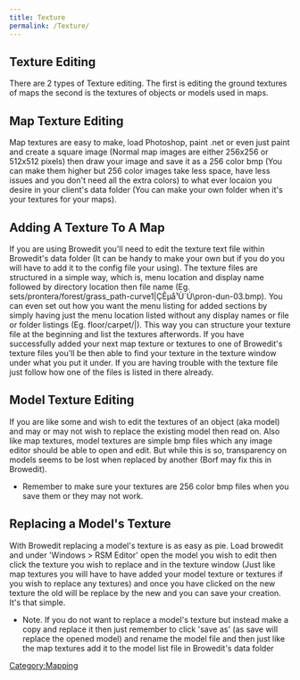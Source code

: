 ```yaml
---
title: Texture
permalink: /Texture/
---
```


Texture Editing
---------------

There are 2 types of Texture editing. The first is editing the ground textures of maps the second is the textures of objects or models used in maps.

Map Texture Editing
-------------------

Map textures are easy to make, load Photoshop, paint .net or even just paint and create a square image (Normal map images are either 256x256 or 512x512 pixels) then draw your image and save it as a 256 color bmp (You can make them higher but 256 color images take less space, have less issues and you don't need all the extra colors) to what ever locaion you desire in your client's data folder (You can make your own folder when it's your textures for your maps).

Adding A Texture To A Map
-------------------------

If you are using Browedit you'll need to edit the texture text file within Browedit's data folder (It can be handy to make your own but if you do you will have to add it to the config file your using). The texture files are structured in a simple way, which is, menu location and display name followed by directory location then file name (Eg. sets/prontera/forest/grass_path-curve1|ÇÊµå¹Ù´Ú\\pron-dun-03.bmp). You can even set out how you want the menu listing for added sections by simply having just the menu location listed without any display names or file or folder listings (Eg. floor/carpet/|). This way you can structure your texture file at the beginning and list the textures afterwords. If you have successfully added your next map texture or textures to one of Browedit's texture files you'll be then able to find your texture in the texture window under what you put it under. If you are having trouble with the texture file just follow how one of the files is listed in there already.

Model Texture Editing
---------------------

If you are like some and wish to edit the textures of an object (aka model) and may or may not wish to replace the existing model then read on. Also like map textures, model textures are simple bmp files which any image editor should be able to open and edit. But while this is so, transparency on models seems to be lost when replaced by another (Borf may fix this in Browedit).

-   Remember to make sure your textures are 256 color bmp files when you save them or they may not work.

Replacing a Model's Texture
---------------------------

With Browedit replacing a model's texture is as easy as pie. Load browedit and under 'Windows &gt; RSM Editor' open the model you wish to edit then click the texture you wish to replace and in the texture window (Just like map textures you will have to have added your model texture or textures if you wish to replace any textures) and once you have clicked on the new texture the old will be replace by the new and you can save your creation. It's that simple.

-   Note. If you do not want to replace a model's texture but instead make a copy and replace it then just remember to click 'save as' (as save will replace the opened model) and rename the model file and then just like the map textures add it to the model list file in Browedit's data folder

[Category:Mapping](Category:Mapping)